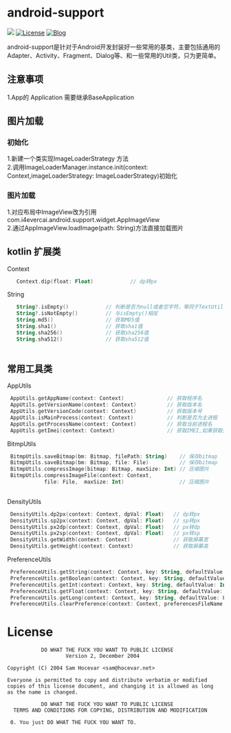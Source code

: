 # android-support

[![](https://jitpack.io/v/4evercai/android-support.svg)](https://jitpack.io/#4evercai/android-support)
[![License](https://img.shields.io/badge/license-WTFPL%202.0-blue.svg)](http://www.wtfpl.net/)
[![Blog](https://img.shields.io/badge/site-youquan.pro-9932CC.svg)](http://youquan.pro)

android-support是针对于Android开发封装好一些常用的基类，主要包括通用的Adapter、Activity、Fragment、Dialog等、和一些常用的Util类，只为更简单。

## 注意事项
1.App的 Application 需要继承BaseApplication  

## 图片加载
### 初始化
 1.新建一个类实现ImageLoaderStrategy 方法  
 2.调用ImageLoaderManager.instance.init(context: Context,imageLoaderStrategy: ImageLoaderStrategy)初始化
 
### 图片加载
 1.对应布局中ImageView改为引用com.i4evercai.android.support.widget.AppImageView  
 2.通过AppImageView.loadImage(path: String)方法直接加载图片 

## kotlin 扩展类
Context
```kotlin
   Context.dip(float: Float)            // dp转px
```

String
```kotlin
   String?.isEmpty()            // 判断是否为null或者空字符，等同于TextUtils.isEmpty()
   String?.isNotEmpty()         // 与isEmpty()相反
   String.md5()                 // 获取MD5值
   String.sha1()                // 获取sha1值
   String.sha256()              // 获取sha256值
   String.sha512()              // 获取sha512值
   
```

## 常用工具类
 AppUtils  
```kotlin
 AppUtils.getAppName(context: Context)              // 获取程序名
 AppUtils.getVersionName(context: Context)          // 获取版本名
 AppUtils.getVersionCode(context: Context)          // 获取版本号
 AppUtils.isMainProcess(context: Context)           // 判断是否为主进程
 AppUtils.getProcessName(context: Context)          // 获取当前进程名
 AppUtils.getImei(context: Context)                 // 获取IMEI,如果获取失败，则会自动生成UUID返回
```
BitmpUtils
```kotlin
 BitmpUtils.saveBitmap(bm: Bitmap, filePath: String)    // 保存bitmap
 BitmpUtils.saveBitmap(bm: Bitmap, file: File)          // 保存bitmap
 BitmpUtils.compressImage(bitmap: Bitmap, maxSize: Int) // 压缩图片
 BitmpUtils.compressImageFile(context: Context, 
            file: File,  maxSize: Int)                  // 压缩图片
 
```
DensityUtils
```kotlin
 DensityUtils.dp2px(context: Context, dpVal: Float)   // dp转px
 DensityUtils.sp2px(context: Context, dpVal: Float)   // sp转px
 DensityUtils.px2dp(context: Context, dpVal: Float)   // px转dp
 DensityUtils.px2sp(context: Context, dpVal: Float)   // px转sp
 DensityUtils.getWidth(context: Context)              // 获取屏幕宽
 DensityUtils.getHeight(context: Context)             // 获取屏幕高
```
PreferenceUtils
```kotlin
 PreferenceUtils.getString(context: Context, key: String, defaultValue: String)
 PreferenceUtils.getBoolean(context: Context, key: String, defaultValue: Boolen)
 PreferenceUtils.getInt(context: Context, key: String, defaultValue: Int)
 PreferenceUtils.getFloat(context: Context, key: String, defaultValue: Float)
 PreferenceUtils.getLong(context: Context, key: String, defaultValue: Long)
 PreferenceUtils.clearPreference(context: Context, preferencesFileName: String) 
```
# License
               DO WHAT THE FUCK YOU WANT TO PUBLIC LICENSE
                       Version 2, December 2004
    
    Copyright (C) 2004 Sam Hocevar <sam@hocevar.net>
    
    Everyone is permitted to copy and distribute verbatim or modified
    copies of this license document, and changing it is allowed as long
    as the name is changed.
    
               DO WHAT THE FUCK YOU WANT TO PUBLIC LICENSE
      TERMS AND CONDITIONS FOR COPYING, DISTRIBUTION AND MODIFICATION
    
     0. You just DO WHAT THE FUCK YOU WANT TO.
